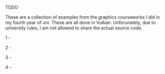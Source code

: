 TODO

These are a collection of examples from the graphics courseworks I did in my fourth year of uni. These are all done in Vulkan.
Unforunately, due to university rules, I am not allowed to share the actual source code.

1 - 

2 - 

3 - 

4 - 
